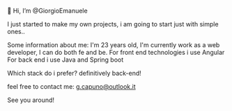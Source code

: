 👋 Hi, I’m @GiorgioEmanuele

I just started to make my own projects, i am going to start just with simple ones..

Some information about me:
I'm 23 years old, I'm currently work as a web developer, I can do both fe and be.
For front end technologies i use Angular
For back end i use Java and Spring boot

Which stack do i prefer? definitively back-end!

feel free to contact me: g.capuno@outlook.it

See you around!


